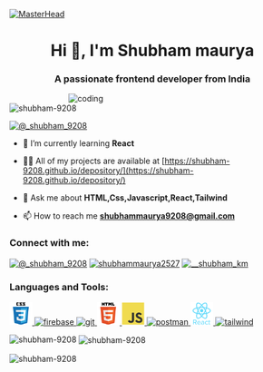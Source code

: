 [![MasterHead](https://camo.githubusercontent.com/2619e5a9ead82dd13149cb33aeae4dd13e9969607c61eac3ac78fa34d6f5a609/687474703a2f2f70726f70756c736976652e696e2f6173736574732f696d672f736572766963652d69636f6e2f7765622e676966)](https://shubham-9208.github.io/depository/)
<h1 align="center">Hi 👋, I'm Shubham maurya</h1>
<h3 align="center">A passionate frontend developer from India</h3>

<img align="right" alt="coding" width="400" src="https://i.giphy.com/qgQUggAC3Pfv687qPC.webp">

<p align="left"> <img src="https://komarev.com/ghpvc/?username=shubham-9208&label=Profile%20views&color=0e75b6&style=flat" alt="shubham-9208" /> </p>

<p align="left"> <a href="https://twitter.com/@_shubham_9208" target="blank"><img src="https://img.shields.io/twitter/follow/@_shubham_9208?logo=twitter&style=for-the-badge" alt="@_shubham_9208" /></a> </p>

- 🌱 I’m currently learning **React**

- 👨‍💻 All of my projects are available at [https://shubham-9208.github.io/depository/](https://shubham-9208.github.io/depository/)

- 💬 Ask me about **HTML,Css,Javascript,React,Tailwind**

- 📫 How to reach me **shubhammaurya9208@gmail.com**

<h3 align="left">Connect with me:</h3>
<p align="left">
<a href="https://twitter.com/@_shubham_9208" target="blank"><img align="center" src="https://raw.githubusercontent.com/rahuldkjain/github-profile-readme-generator/master/src/images/icons/Social/twitter.svg" alt="@_shubham_9208" height="30" width="40" /></a>
<a href="https://linkedin.com/in/shubhammaurya2527" target="blank"><img align="center" src="https://raw.githubusercontent.com/rahuldkjain/github-profile-readme-generator/master/src/images/icons/Social/linked-in-alt.svg" alt="shubhammaurya2527" height="30" width="40" /></a>
<a href="https://instagram.com/__shubham_km" target="blank"><img align="center" src="https://raw.githubusercontent.com/rahuldkjain/github-profile-readme-generator/master/src/images/icons/Social/instagram.svg" alt="__shubham_km" height="30" width="40" /></a>
</p>

<h3 align="left">Languages and Tools:</h3>
<p align="left"> <a href="https://www.w3schools.com/css/" target="_blank" rel="noreferrer"> <img src="https://raw.githubusercontent.com/devicons/devicon/master/icons/css3/css3-original-wordmark.svg" alt="css3" width="40" height="40"/> </a> <a href="https://firebase.google.com/" target="_blank" rel="noreferrer"> <img src="https://www.vectorlogo.zone/logos/firebase/firebase-icon.svg" alt="firebase" width="40" height="40"/> </a> <a href="https://git-scm.com/" target="_blank" rel="noreferrer"> <img src="https://www.vectorlogo.zone/logos/git-scm/git-scm-icon.svg" alt="git" width="40" height="40"/> </a> <a href="https://www.w3.org/html/" target="_blank" rel="noreferrer"> <img src="https://raw.githubusercontent.com/devicons/devicon/master/icons/html5/html5-original-wordmark.svg" alt="html5" width="40" height="40"/> </a> <a href="https://developer.mozilla.org/en-US/docs/Web/JavaScript" target="_blank" rel="noreferrer"> <img src="https://raw.githubusercontent.com/devicons/devicon/master/icons/javascript/javascript-original.svg" alt="javascript" width="40" height="40"/> </a> <a href="https://postman.com" target="_blank" rel="noreferrer"> <img src="https://www.vectorlogo.zone/logos/getpostman/getpostman-icon.svg" alt="postman" width="40" height="40"/> </a> <a href="https://reactjs.org/" target="_blank" rel="noreferrer"> <img src="https://raw.githubusercontent.com/devicons/devicon/master/icons/react/react-original-wordmark.svg" alt="react" width="40" height="40"/> </a> <a href="https://tailwindcss.com/" target="_blank" rel="noreferrer"> <img src="https://www.vectorlogo.zone/logos/tailwindcss/tailwindcss-icon.svg" alt="tailwind" width="40" height="40"/> </a> </p>

<p><img align="left" src="https://github-readme-stats.vercel.app/api/top-langs?username=shubham-9208&show_icons=true&locale=en&layout=compact" alt="shubham-9208" /></p>

<p>&nbsp;<img align="center" src="https://github-readme-stats.vercel.app/api?username=shubham-9208&show_icons=true&locale=en" alt="shubham-9208" /></p>

<p><img align="center" src="https://github-readme-streak-stats.herokuapp.com/?user=shubham-9208&" alt="shubham-9208" /></p>
